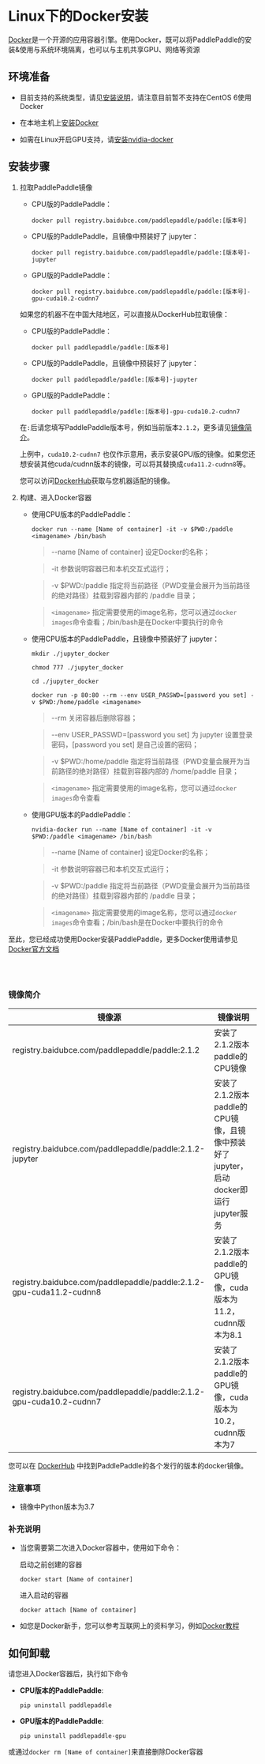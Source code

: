 # **Linux下的Docker安装**

[Docker](https://docs.docker.com/install/)是一个开源的应用容器引擎。使用Docker，既可以将PaddlePaddle的安装&使用与系统环境隔离，也可以与主机共享GPU、网络等资源

## 环境准备

- 目前支持的系统类型，请见[安装说明](../index_cn.html)，请注意目前暂不支持在CentOS 6使用Docker

- 在本地主机上[安装Docker](https://hub.docker.com/search/?type=edition&offering=community)

- 如需在Linux开启GPU支持，请[安装nvidia-docker](https://github.com/NVIDIA/nvidia-docker)

## 安装步骤

1. 拉取PaddlePaddle镜像

    * CPU版的PaddlePaddle：
        ```
        docker pull registry.baidubce.com/paddlepaddle/paddle:[版本号]
        ```

    * CPU版的PaddlePaddle，且镜像中预装好了 jupyter：
        ```
        docker pull registry.baidubce.com/paddlepaddle/paddle:[版本号]-jupyter
        ```

    * GPU版的PaddlePaddle：
        ```
        docker pull registry.baidubce.com/paddlepaddle/paddle:[版本号]-gpu-cuda10.2-cudnn7
        ```

    如果您的机器不在中国大陆地区，可以直接从DockerHub拉取镜像：

    * CPU版的PaddlePaddle：
        ```
        docker pull paddlepaddle/paddle:[版本号]
        ```

    * CPU版的PaddlePaddle，且镜像中预装好了 jupyter：
        ```
        docker pull paddlepaddle/paddle:[版本号]-jupyter
        ```

    * GPU版的PaddlePaddle：
        ```
        docker pull paddlepaddle/paddle:[版本号]-gpu-cuda10.2-cudnn7
        ```

    在`:`后请您填写PaddlePaddle版本号，例如当前版本`2.1.2`，更多请见[镜像简介](#dockers)。

    上例中，`cuda10.2-cudnn7` 也仅作示意用，表示安装GPU版的镜像。如果您还想安装其他cuda/cudnn版本的镜像，可以将其替换成`cuda11.2-cudnn8`等。

    您可以访问[DockerHub](https://hub.docker.com/r/paddlepaddle/paddle/tags/)获取与您机器适配的镜像。

2. 构建、进入Docker容器

    * 使用CPU版本的PaddlePaddle：



        ```
        docker run --name [Name of container] -it -v $PWD:/paddle <imagename> /bin/bash
        ```

        > --name [Name of container] 设定Docker的名称；


        > -it 参数说明容器已和本机交互式运行；


        > -v $PWD:/paddle 指定将当前路径（PWD变量会展开为当前路径的绝对路径）挂载到容器内部的 /paddle 目录；

        > `<imagename>` 指定需要使用的image名称，您可以通过`docker images`命令查看；/bin/bash是在Docker中要执行的命令


    * 使用CPU版本的PaddlePaddle，且镜像中预装好了 jupyter：

        ```
        mkdir ./jupyter_docker
        ```
        ```
        chmod 777 ./jupyter_docker
        ```
        ```
        cd ./jupyter_docker
        ```
        ```
        docker run -p 80:80 --rm --env USER_PASSWD=[password you set] -v $PWD:/home/paddle <imagename>
        ```

        > --rm 关闭容器后删除容器；


        > --env USER_PASSWD=[password you set] 为 jupyter 设置登录密码，[password you set] 是自己设置的密码；


        > -v $PWD:/home/paddle 指定将当前路径（PWD变量会展开为当前路径的绝对路径）挂载到容器内部的 /home/paddle 目录；

        > `<imagename>` 指定需要使用的image名称，您可以通过`docker images`命令查看

    * 使用GPU版本的PaddlePaddle：



        ```
        nvidia-docker run --name [Name of container] -it -v $PWD:/paddle <imagename> /bin/bash
        ```

        > --name [Name of container] 设定Docker的名称；


        > -it 参数说明容器已和本机交互式运行；


        > -v $PWD:/paddle 指定将当前路径（PWD变量会展开为当前路径的绝对路径）挂载到容器内部的 /paddle 目录；

        > `<imagename>` 指定需要使用的image名称，您可以通过`docker images`命令查看；/bin/bash是在Docker中要执行的命令



至此，您已经成功使用Docker安装PaddlePaddle，更多Docker使用请参见[Docker官方文档](https://docs.docker.com)

<a name="dockers"></a>
</br></br>
### **镜像简介**
<p align="center">
<table>
    <thead>
    <tr>
        <th> 镜像源 </th>
        <th> 镜像说明 </th>
    </tr>
    </thead>
    <tbody>
        <tr>
        <td> registry.baidubce.com/paddlepaddle/paddle:2.1.2 </td>
        <td> 安装了2.1.2版本paddle的CPU镜像 </td>
    </tr>
    <tr>
        <td> registry.baidubce.com/paddlepaddle/paddle:2.1.2-jupyter </td>
        <td> 安装了2.1.2版本paddle的CPU镜像，且镜像中预装好了jupyter，启动docker即运行jupyter服务 </td>
    </tr>
    <tr>
        <td> registry.baidubce.com/paddlepaddle/paddle:2.1.2-gpu-cuda11.2-cudnn8 </td>
        <td> 安装了2.1.2版本paddle的GPU镜像，cuda版本为11.2，cudnn版本为8.1 </td>
    </tr>
        <tr>
        <td> registry.baidubce.com/paddlepaddle/paddle:2.1.2-gpu-cuda10.2-cudnn7 </td>
        <td> 安装了2.1.2版本paddle的GPU镜像，cuda版本为10.2，cudnn版本为7 </td>
    </tr>
   </tbody>
</table>
</p>

您可以在 [DockerHub](https://hub.docker.com/r/paddlepaddle/paddle/tags/) 中找到PaddlePaddle的各个发行的版本的docker镜像。

### 注意事项

* 镜像中Python版本为3.7

### 补充说明

* 当您需要第二次进入Docker容器中，使用如下命令：

    启动之前创建的容器
    ```
    docker start [Name of container]
    ```

    进入启动的容器
    ```
    docker attach [Name of container]
    ```

* 如您是Docker新手，您可以参考互联网上的资料学习，例如[Docker教程](http://www.runoob.com/docker/docker-hello-world.html)

## 如何卸载

请您进入Docker容器后，执行如下命令

* **CPU版本的PaddlePaddle**:
    ```
    pip uninstall paddlepaddle
    ```

* **GPU版本的PaddlePaddle**:
    ```
    pip uninstall paddlepaddle-gpu
    ```

或通过`docker rm [Name of container]`来直接删除Docker容器

